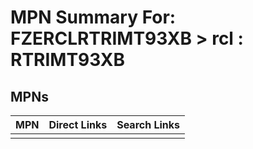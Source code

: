 



# MPN Summary For: FZERCLRTRIMT93XB > rcl : RTRIMT93XB

## MPNs
  

|MPN|Direct Links|Search Links|
| :--- | :--- | :--- |
||||
